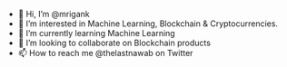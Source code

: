 - 👋 Hi, I’m @mrigank
- 👀 I’m interested in Machine Learning, Blockchain & Cryptocurrencies.
- 🌱 I’m currently learning Machine Learning 
- 💞️ I’m looking to collaborate on Blockchain products
- 📫 How to reach me @thelastnawab on Twitter 

<!---
mrigank/mrigank is a ✨ special ✨ repository because its `README.md` (this file) appears on your GitHub profile.
You can click the Preview link to take a look at your changes.
--->
